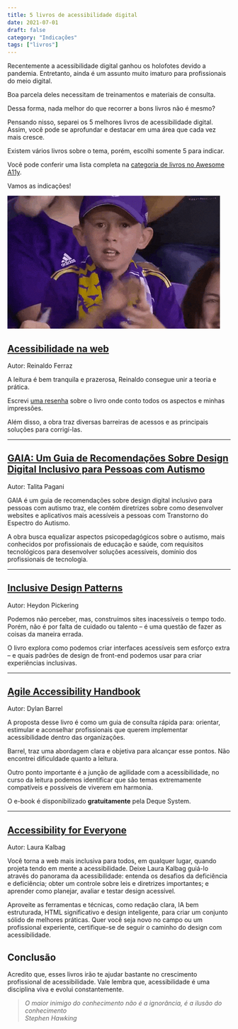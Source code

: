 ```yaml
---
title: 5 livros de acessibilidade digital
date: 2021-07-01
draft: false
category: "Indicações"
tags: ["livros"]
---
```


Recentemente a acessibilidade digital ganhou os holofotes devido a pandemia. Entretanto, ainda é um assunto muito imaturo para profissionais do meio digital.

Boa parcela deles necessitam de treinamentos e materiais de consulta.

Dessa forma, nada melhor do que recorrer a bons livros não é mesmo?

Pensando nisso, separei os 5 melhores livros de acessibilidade digital. Assim, você pode se aprofundar e destacar em uma área que cada vez mais cresce.

Existem vários livros sobre o tema, porém, escolhi somente 5 para indicar.

Você pode conferir uma lista completa na [categoria de livros no Awesome A11y](https://github.com/brunopulis/awesome-a11y/blob/main/topics/books.md).

Vamos as indicações!

![Garoto comemorando na arquibancada de um time de futebol. Ele está vestido com uma blusa azul e boné. Gesticula com as mãos vibrando e dizendo &quot;Sim, vamos lá&quot;](images/giphy.gif)

## [Acessibilidade na web](https://amzn.to/3MlXvVo)

Autor: Reinaldo Ferraz

A leitura é bem tranquila e prazerosa, Reinaldo consegue unir a teoria e prática.

Escrevi [uma resenha](https://brunopulis.com/acessibilidade-web/) sobre o livro onde conto todos os aspectos e minhas impressões.

Além disso, a obra traz diversas barreiras de acessos e as principais soluções para corrigí-las.

* * *

## [GAIA: Um Guia de Recomendações Sobre Design Digital Inclusivo para Pessoas com Autismo](https://amzn.to/3rOOZFb)

Autor: Talita Pagani

GAIA é um guia de recomendações sobre design digital inclusivo para pessoas com autismo traz, ele contém diretrizes sobre como desenvolver websites e aplicativos mais acessíveis a pessoas com Transtorno do Espectro do Autismo.

A obra busca equalizar aspectos psicopedagógicos sobre o autismo, mais conhecidos por profissionais de educação e saúde, com requisitos tecnológicos para desenvolver soluções acessíveis, domínio dos profissionais de tecnologia.

* * *

## [Inclusive Design Patterns](https://amzn.to/3rMryfG)

Autor: Heydon Pickering

Podemos não perceber, mas, construímos sites inacessíveis o tempo todo. Porém, não é por falta de cuidado ou talento – é uma questão de fazer as coisas da maneira errada.

O livro explora como podemos criar interfaces acessíveis sem esforço extra – e quais padrões de design de front-end podemos usar para criar experiências inclusivas.

* * *

## [Agile Accessibility Handbook](https://accessibility.deque.com/agile-accessibility-handbook)

Autor: Dylan Barrel

A proposta desse livro é como um guia de consulta rápida para: orientar, estimular e aconselhar profissionais que querem implementar acessibilidade dentro das organizações.

Barrel, traz uma abordagem clara e objetiva para alcançar esse pontos. Não encontrei dificuldade quanto a leitura.

Outro ponto importante é a junção de agilidade com a acessibilidade, no curso da leitura podemos identificar que são temas extremamente compatíveis e possíveis de viverem em harmonia.

O e-book é disponibilizado **gratuitamente** pela Deque System.

* * *

## [Accessibility for Everyone](https://amzn.to/3TflZBV)

Autor: Laura Kalbag

Você torna a web mais inclusiva para todos, em qualquer lugar, quando projeta tendo em mente a acessibilidade. Deixe Laura Kalbag guiá-lo através do panorama da acessibilidade: entenda os desafios da deficiência e deficiência; obter um controle sobre leis e diretrizes importantes; e aprender como planejar, avaliar e testar design acessível.

Aproveite as ferramentas e técnicas, como redação clara, IA bem estruturada, HTML significativo e design inteligente, para criar um conjunto sólido de melhores práticas. Quer você seja novo no campo ou um profissional experiente, certifique-se de seguir o caminho do design com acessibilidade.

## Conclusão

Acredito que, esses livros irão te ajudar bastante no crescimento profissional de acessibilidade. Vale lembra que, acessibilidade é uma disciplina viva e evolui constantemente.

> <cite>O maior inimigo do conhecimento não é a ignorância, é a ilusão do conhecimento<br>Stephen Hawking</cite>